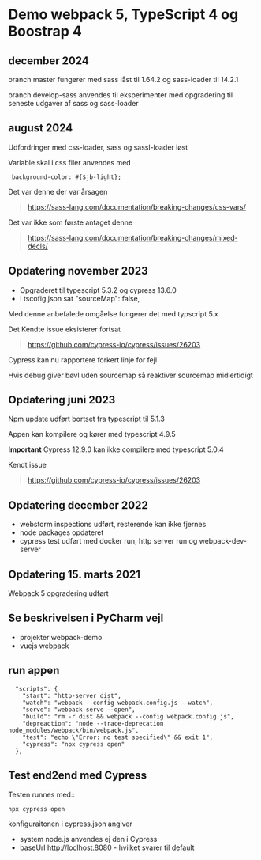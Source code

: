 # Demo webpack 5, TypeScript 4 og Boostrap 4

## december 2024

branch master fungerer med 
    sass låst til 1.64.2 og sass-loader til 14.2.1

branch develop-sass anvendes til eksperimenter med opgradering til seneste udgaver af sass og sass-loader




## august 2024

Udfordringer med css-loader, sass og sassl-loader løst

Variable skal i css filer anvendes med

     background-color: #{$jb-light};

Det var denne der var årsagen

> https://sass-lang.com/documentation/breaking-changes/css-vars/

Det var ikke som første antaget denne
> https://sass-lang.com/documentation/breaking-changes/mixed-decls/

## Opdatering november 2023

- Opgraderet til typescript 5.3.2 og cypress 13.6.0
- i tscofig.json sat  "sourceMap": false,

Med denne anbefalede omgåelse fungerer det med typscript 5.x

Det Kendte issue eksisterer fortsat
> https://github.com/cypress-io/cypress/issues/26203

Cypress kan nu rapportere forkert linje for fejl

Hvis debug giver bøvl uden sourcemap så reaktiver sourcemap midlertidigt

## Opdatering juni 2023

Npm update udført bortset fra typescript til 5.1.3

Appen kan kompilere og kører med typescript 4.9.5

**Important**
Cypress 12.9.0 kan ikke compilere med typescript 5.0.4

Kendt issue
> https://github.com/cypress-io/cypress/issues/26203


## Opdatering december 2022

- webstorm inspections udført, resterende kan ikke fjernes
- node packages opdateret
- cypress test udført med docker run, http server run og webpack-dev-server

##  Opdatering 15. marts 2021

Webpack 5 opgradering udført

## Se beskrivelsen i PyCharm vejl

- projekter webpack-demo
- vuejs webpack

## run appen
```
  "scripts": {
    "start": "http-server dist",
    "watch": "webpack --config webpack.config.js --watch",
    "serve": "webpack serve --open",
    "build": "rm -r dist && webpack --config webpack.config.js",
    "depreaction": "node --trace-deprecation node_modules/webpack/bin/webpack.js",
    "test": "echo \"Error: no test specified\" && exit 1",
    "cypress": "npx cypress open"
  },
```

## Test end2end med Cypress

Testen runnes med::

    npx cypress open

konfiguraitonen i cypress.json angiver

- system node.js anvendes ej den i Cypress
- baseUrl http://loclhost.8080 - hvilket svarer til default
